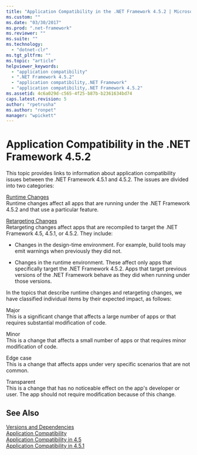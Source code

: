 ```yaml
---
title: "Application Compatibility in the .NET Framework 4.5.2 | Microsoft Docs"
ms.custom: ""
ms.date: "03/30/2017"
ms.prod: ".net-framework"
ms.reviewer: ""
ms.suite: ""
ms.technology: 
  - "dotnet-clr"
ms.tgt_pltfrm: ""
ms.topic: "article"
helpviewer_keywords: 
  - "application compatibility"
  - ".NET Framework 4.5.2"
  - "application compatibility,.NET Framework"
  - "application compatibility,.NET Framework 4.5.2"
ms.assetid: 4c6a029d-c565-4f25-b87b-b2361634bd74
caps.latest.revision: 5
author: "rpetrusha"
ms.author: "ronpet"
manager: "wpickett"
---
```

# Application Compatibility in the .NET Framework 4.5.2
This topic provides links to information about application compatibility issues between the .NET Framework 4.5.1 and 4.5.2. The issues are divided into two categories:  
  
 [Runtime Changes](../../../docs/framework/migration-guide/runtime-changes-in-the-net-framework-4-5-2.md)  
 Runtime changes affect all apps that are running under the .NET Framework 4.5.2 and that use a particular feature.  
  
 [Retargeting Changes](../../../docs/framework/migration-guide/retargeting-changes-in-the-net-framework-4-5-2.md)  
 Retargeting changes affect apps that are recompiled to target the .NET Framework 4.5, 4.5.1, or 4.5.2. They include:  
  
-   Changes in the design-time environment. For example, build tools may emit warnings when previously they did not.  
  
-   Changes in the runtime environment. These affect only apps that specifically target the .NET Framework 4.5.2. Apps that target previous versions of the .NET Framework behave as they did when running under those versions.  
  
 In the topics that describe runtime changes and retargeting changes, we have classified individual items by their expected impact, as follows:  
  
 Major  
 This is a significant change that affects a large number of apps or that requires substantial modification of code.  
  
 Minor  
 This is a change that affects a small number of apps or that requires minor modification of code.  
  
 Edge case  
 This is a change that affects apps under very specific scenarios that are not common.  
  
 Transparent  
 This is a change that has no noticeable effect on the app's developer or user. The app should not require modification because of this change.  
  
## See Also  
 [Versions and Dependencies](../../../docs/framework/migration-guide/versions-and-dependencies.md)   
 [Application Compatibility](../../../docs/framework/migration-guide/application-compatibility.md)   
 [Application Compatibility in 4.5](../../../docs/framework/migration-guide/application-compatibility-in-the-net-framework-4-5.md)   
 [Application Compatibility in 4.5.1](../../../docs/framework/migration-guide/application-compatibility-in-the-net-framework-4-5-1.md)